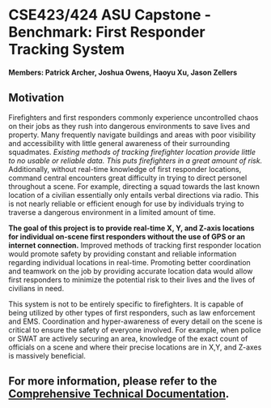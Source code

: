 # CSE423/424 ASU Capstone - Benchmark: First Responder Tracking System
#### Members: Patrick Archer, Joshua Owens, Haoyu Xu, Jason Zellers

## Motivation
Firefighters and first responders commonly experience uncontrolled chaos on their jobs as they rush into dangerous environments to save lives and property. Many frequently navigate buildings and areas with poor visibility and accessibility with little general awareness of their surrounding squadmates. *Existing methods of tracking firefighter location provide little to no usable or reliable data. This puts firefighters in a great amount of risk.* Additionally, without real-time knowledge of first responder locations, command central encounters great difficulty in trying to direct personel throughout a scene. For example, directing a squad towards the last known location of a civilian essentially only entails verbal directions via radio. This is not nearly reliable or efficient enough for use by individuals trying to traverse a dangerous environment in a limited amount of time.

**The goal of this project is to provide real-time X, Y, and Z-axis locations for individual on-scene first responders without the use of GPS or an internet connection.**
Improved methods of tracking first responder location would promote safety by providing constant and reliable information regarding individual locations in real-time. Promoting better coordination and teamwork on the job by providing accurate location data would allow first responders to minimize the potential risk to their lives and the lives of civilians in need.

This system is not to be entirely specific to firefighters. It is capable of being utilized by other types of first responders, such as law enforcement and EMS. Coordination and hyper-awareness of every detail on the scene is critical to ensure the safety of everyone involved.  For example, when police or SWAT are actively securing an area, knowledge of the exact count of officials on a scene and where their precise locations are in X,Y, and Z-axes is massively beneficial.

## For more information, please refer to the [Comprehensive Technical Documentation](https://docs.google.com/document/d/1ydmMYP7WzZiBYYO7bbs8z_xTuEj2Cn52D5nfCjR_mMc/edit?usp=sharing).
